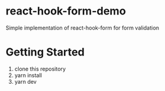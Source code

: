 # react-hook-form-demo
Simple implementation of react-hook-form for form validation

# Getting Started

1. clone this repository
2. yarn install
3. yarn dev
